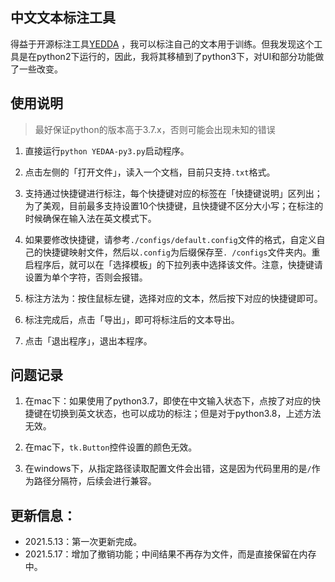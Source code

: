 ## 中文文本标注工具
得益于开源标注工具[YEDDA](https://github.com/jiesutd/YEDDA) 
，我可以标注自己的文本用于训练。但我发现这个工具是在python2下运行的，因此，我将其移植到了python3下，对UI和部分功能做了一些改变。

## 使用说明
> 最好保证python的版本高于3.7.x，否则可能会出现未知的错误

1. 直接运行`python YEDAA-py3.py`启动程序。
   
2. 点击左侧的「打开文件」，读入一个文档，目前只支持`.txt`格式。
   
3. 支持通过快捷键进行标注，每个快捷键对应的标签在「快捷键说明」区列出；为了美观，目前最多支持设置10个快捷键，且快捷键不区分大小写；在标注的时候确保在输入法在英文模式下。
   
4. 如果要修改快捷键，请参考`./configs/default.config`文件的格式，自定义自己的快捷键映射文件，然后以`.config`为后缀保存至`.
   /configs`文件夹内。重启程序后，就可以在「选择模板」的下拉列表中选择该文件。注意，快捷键请设置为单个字符，否则会报错。
   
5. 标注方法为：按住鼠标左键，选择对应的文本，然后按下对应的快捷键即可。

6. 标注完成后，点击「导出」，即可将标注后的文本导出。

7. 点击「退出程序」，退出本程序。

## 问题记录

1. 在mac下：如果使用了python3.7，即使在中文输入状态下，点按了对应的快捷键在切换到英文状态，也可以成功的标注；但是对于python3.8，上述方法无效。

2. 在mac下，`tk.Button`控件设置的颜色无效。

3. 在windows下，从指定路径读取配置文件会出错，这是因为代码里用的是`/`作为路径分隔符，后续会进行兼容。


## 更新信息：

- 2021.5.13：第一次更新完成。
- 2021.5.17：增加了撤销功能；中间结果不再存为文件，而是直接保留在内存中。